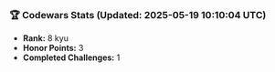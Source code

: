 ### 🏆 Codewars Stats (Updated: 2025-05-19 10:10:04 UTC)

- **Rank:** 8 kyu
- **Honor Points:** 3
- **Completed Challenges:** 1
